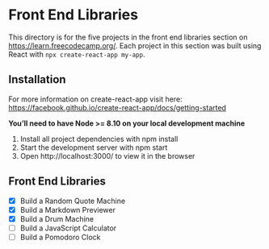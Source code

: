 # Front End Libraries

This directory is for the five projects in the front end libraries section on https://learn.freecodecamp.org/.
Each project in this section was built using React with `npx create-react-app my-app`.

## Installation

For more information on create-react-app visit here:
https://facebook.github.io/create-react-app/docs/getting-started

**You’ll need to have Node >= 8.10 on your local development machine**

1. Install all project dependencies with npm install
2. Start the development server with npm start
3. Open http://localhost:3000/ to view it in the browser

## Front End Libraries

-   [x] Build a Random Quote Machine
-   [x] Build a Markdown Previewer
-   [x] Build a Drum Machine
-   [ ] Build a JavaScript Calculator
-   [ ] Build a Pomodoro Clock
